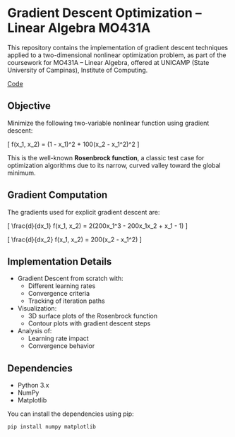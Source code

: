 # Gradient Descent Optimization – Linear Algebra MO431A

This repository contains the implementation of gradient descent techniques applied to a two-dimensional nonlinear optimization problem, as part of the coursework for MO431A – Linear Algebra, offered at UNICAMP (State University of Campinas), Institute of Computing.

[Code](MO431A-Tarefa2.ipynb)

## Objective

Minimize the following two-variable nonlinear function using gradient descent:

\[
f(x_1, x_2) = (1 - x_1)^2 + 100(x_2 - x_1^2)^2
\]

This is the well-known **Rosenbrock function**, a classic test case for optimization algorithms due to its narrow, curved valley toward the global minimum.

## Gradient Computation

The gradients used for explicit gradient descent are:

\[
\frac{d}{dx_1} f(x_1, x_2) = 2(200x_1^3 - 200x_1x_2 + x_1 - 1)
\]

\[
\frac{d}{dx_2} f(x_1, x_2) = 200(x_2 - x_1^2)
\]

## Implementation Details

- Gradient Descent from scratch with:
  - Different learning rates
  - Convergence criteria
  - Tracking of iteration paths
- Visualization:
  - 3D surface plots of the Rosenbrock function
  - Contour plots with gradient descent steps
- Analysis of:
  - Learning rate impact
  - Convergence behavior

## Dependencies

- Python 3.x
- NumPy
- Matplotlib

You can install the dependencies using pip:

```bash
pip install numpy matplotlib
